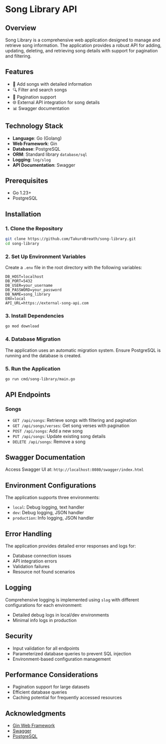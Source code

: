 # Song Library API

## Overview

Song Library is a comprehensive web application designed to manage and retrieve song information. The application provides a robust API for adding, updating, deleting, and retrieving song details with support for pagination and filtering.

## Features

- 🎵 Add songs with detailed information
- 🔍 Filter and search songs
- 📄 Pagination support
- 🌐 External API integration for song details
- 📊 Swagger documentation

## Technology Stack

- **Language**: Go (Golang)
- **Web Framework**: Gin
- **Database**: PostgreSQL
- **ORM**: Standard library `database/sql`
- **Logging**: `log/slog`
- **API Documentation**: Swagger

## Prerequisites

- Go 1.23+
- PostgreSQL

## Installation

### 1. Clone the Repository

```bash
git clone https://github.com/TakuroBreath/song-library.git
cd song-library
```

### 2. Set Up Environment Variables

Create a `.env` file in the root directory with the following variables:

```
DB_HOST=localhost
DB_PORT=5432
DB_USER=your_username
DB_PASSWORD=your_password
DB_NAME=song_library
ENV=local
API_URL=https://external-song-api.com
```

### 3. Install Dependencies

```bash
go mod download
```

### 4. Database Migration

The application uses an automatic migration system. Ensure PostgreSQL is running and the database is created.

### 5. Run the Application

```bash
go run cmd/song-library/main.go
```

## API Endpoints

### Songs

- `GET /api/songs`: Retrieve songs with filtering and pagination
- `GET /api/songs/verses`: Get song verses with pagination
- `POST /api/songs`: Add a new song
- `PUT /api/songs`: Update existing song details
- `DELETE /api/songs`: Remove a song

## Swagger Documentation

Access Swagger UI at: `http://localhost:8080/swagger/index.html`

## Environment Configurations

The application supports three environments:
- `local`: Debug logging, text handler
- `dev`: Debug logging, JSON handler
- `production`: Info logging, JSON handler

## Error Handling

The application provides detailed error responses and logs for:
- Database connection issues
- API integration errors
- Validation failures
- Resource not found scenarios

## Logging

Comprehensive logging is implemented using `slog` with different configurations for each environment:
- Detailed debug logs in local/dev environments
- Minimal info logs in production

## Security

- Input validation for all endpoints
- Parameterized database queries to prevent SQL injection
- Environment-based configuration management

## Performance Considerations

- Pagination support for large datasets
- Efficient database queries
- Caching potential for frequently accessed resources

## Acknowledgments

- [Gin Web Framework](https://github.com/gin-gonic/gin)
- [Swagger](https://swagger.io/)
- [PostgreSQL](https://www.postgresql.org/)